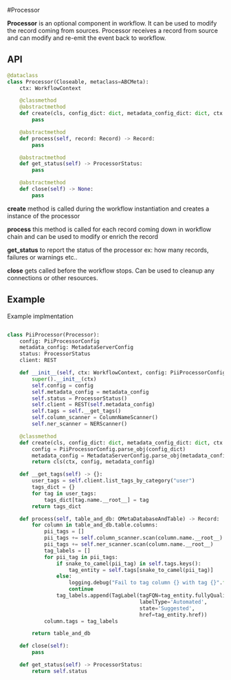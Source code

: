 #Processor 

**Processor** is an optional component in workflow. It can be used to modify the record
coming from sources. Processor receives a record from source and can modify and re-emit the
event back to workflow.


## API

```py
@dataclass
class Processor(Closeable, metaclass=ABCMeta):
    ctx: WorkflowContext

    @classmethod
    @abstractmethod
    def create(cls, config_dict: dict, metadata_config_dict: dict, ctx: WorkflowContext) -> "Processor":
        pass

    @abstractmethod
    def process(self, record: Record) -> Record:
        pass

    @abstractmethod
    def get_status(self) -> ProcessorStatus:
        pass

    @abstractmethod
    def close(self) -> None:
        pass
```

**create** method is called during the workflow instantiation and creates a instance of the processor

**process** this method is called for each record coming down in workflow chain and can be used to modify or enrich the record

**get_status** to report the status of the processor ex: how many records, failures or warnings etc..

**close** gets called before the workflow stops. Can be used to cleanup any connections or other resources.


## Example

Example implmentation

```py

class PiiProcessor(Processor):
    config: PiiProcessorConfig
    metadata_config: MetadataServerConfig
    status: ProcessorStatus
    client: REST

    def __init__(self, ctx: WorkflowContext, config: PiiProcessorConfig, metadata_config: MetadataServerConfig):
        super().__init__(ctx)
        self.config = config
        self.metadata_config = metadata_config
        self.status = ProcessorStatus()
        self.client = REST(self.metadata_config)
        self.tags = self.__get_tags()
        self.column_scanner = ColumnNameScanner()
        self.ner_scanner = NERScanner()

    @classmethod
    def create(cls, config_dict: dict, metadata_config_dict: dict, ctx: WorkflowContext):
        config = PiiProcessorConfig.parse_obj(config_dict)
        metadata_config = MetadataServerConfig.parse_obj(metadata_config_dict)
        return cls(ctx, config, metadata_config)

    def __get_tags(self) -> {}:
        user_tags = self.client.list_tags_by_category("user")
        tags_dict = {}
        for tag in user_tags:
            tags_dict[tag.name.__root__] = tag
        return tags_dict

    def process(self, table_and_db: OMetaDatabaseAndTable) -> Record:
        for column in table_and_db.table.columns:
            pii_tags = []
            pii_tags += self.column_scanner.scan(column.name.__root__)
            pii_tags += self.ner_scanner.scan(column.name.__root__)
            tag_labels = []
            for pii_tag in pii_tags:
                if snake_to_camel(pii_tag) in self.tags.keys():
                    tag_entity = self.tags[snake_to_camel(pii_tag)]
                else:
                    logging.debug("Fail to tag column {} with tag {}".format(column.name, pii_tag))
                    continue
                tag_labels.append(TagLabel(tagFQN=tag_entity.fullyQualifiedName,
                                           labelType='Automated',
                                           state='Suggested',
                                           href=tag_entity.href))
            column.tags = tag_labels

        return table_and_db

    def close(self):
        pass

    def get_status(self) -> ProcessorStatus:
        return self.status
```
